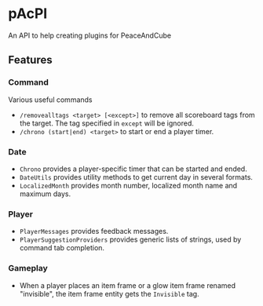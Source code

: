 # pAcPI
An API to help creating plugins for PeaceAndCube

## Features

### Command
Various useful commands
- ``/removealltags <target> [<except>]`` to remove all scoreboard tags from the target. The tag specified in ``except`` will be ignored.
- ``/chrono (start|end) <target>`` to start or end a player timer.

### Date
- ``Chrono`` provides a player-specific timer that can be started and ended.
- ``DateUtils`` provides utility methods to get current day in several formats.
- ``LocalizedMonth`` provides month number, localized month name and maximum days.

### Player
- ``PlayerMessages`` provides feedback messages.
- ``PlayerSuggestionProviders`` provides generic lists of strings, used by command tab completion.

### Gameplay
- When a player places an item frame or a glow item frame renamed "invisible", the item frame entity gets the ``Invisible`` tag.

